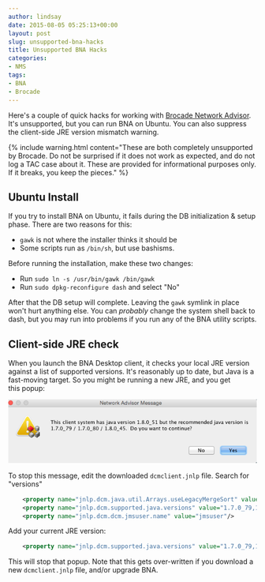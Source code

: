 ```yaml
---
author: lindsay
date: 2015-08-05 05:25:13+00:00
layout: post
slug: unsupported-bna-hacks
title: Unsupported BNA Hacks
categories:
- NMS
tags:
- BNA
- Brocade
---
```


Here's a couple of quick hacks for working with [Brocade Network Advisor](http://www.brocade.com/en/products-services/network-management/brocade-network-advisor.html). It's unsupported, but you can run BNA on Ubuntu. You can also suppress the client-side JRE version mismatch warning.

{% include warning.html content="These are both completely unsupported by Brocade. Do not be surprised if it does not work as expected, and do not log a TAC case about it. These are provided for informational purposes only. If it breaks, you keep the pieces." %}

## Ubuntu Install

If you try to install BNA on Ubuntu, it fails during the DB initialization & setup phase. There are two reasons for this:

* `gawk` is not where the installer thinks it should be
* Some scripts run as `/bin/sh`, but use bashisms.

Before running the installation, make these two changes:

* Run `sudo ln -s /usr/bin/gawk /bin/gawk`
* Run `sudo dpkg-reconfigure dash` and select "No"

After that the DB setup will complete. Leaving the `gawk` symlink in place won't hurt anything else. You can _probably_ change the system shell back to dash, but you may run into problems if you run any of the BNA utility scripts.

## Client-side JRE check

When you launch the BNA Desktop client, it checks your local JRE version against a list of supported versions. It's reasonably up to date, but Java is a fast-moving target. So you might be running a new JRE, and you get this popup:

[![java version warning](/assets/2015/08/java-version-warning.png)](/assets/2015/08/java-version-warning.png)

To stop this message, edit the downloaded `dcmclient.jnlp` file. Search for "versions"

```xml
    <property name="jnlp.dcm.java.util.Arrays.useLegacyMergeSort" value="true"/>
    <property name="jnlp.dcm.supported.java.versions" value="1.7.0_79,1.7.0_80,1.8.0_45"/>
    <property name="jnlp.dcm.dcm.jmsuser.name" value="jmsuser"/>
```

Add your current JRE version:

```xml
    <property name="jnlp.dcm.supported.java.versions" value="1.7.0_79,1.7.0_80,1.8.0_45,1.8.0_51"/>
```

This will stop that popup. Note that this gets over-written if you download a new `dcmclient.jnlp` file, and/or upgrade BNA.

